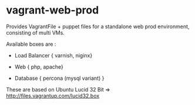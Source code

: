 vagrant-web-prod
================

Provides VagrantFile + puppet files for a standalone web prod environment, consisting of multi VMs.

Available boxes are : 

 - Load Balancer { varnish, niginx}
 
 - Web { php, apache}

 - Database { percona (mysql variant) }

These are based on Ubuntu Lucid 32 Bit => http://files.vagrantup.com/lucid32.box

